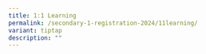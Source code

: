 ```yaml
---
title: 1:1 Learning
permalink: /secondary-1-registration-2024/11learning/
variant: tiptap
description: ""
---
```

